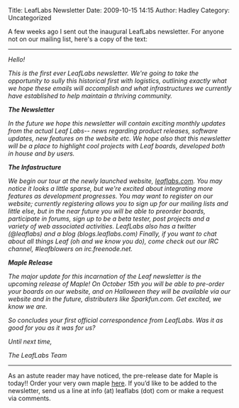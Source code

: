 Title: LeafLabs Newsletter
Date: 2009-10-15 14:15
Author: Hadley
Category: Uncategorized

A few weeks ago I sent out the inaugural LeafLabs newsletter. For anyone
not on our mailing list, here's a copy of the text:

<hr>

*Hello!*

*This is the first ever LeafLabs newsletter. We're going to take the
opportunity to sully this historical first with logistics, outlining
exactly what we hope these emails will accomplish and what
infrastructures we currently have established to help maintain a
thriving community.*

***The Newsletter***

*In the future we hope this newsletter will contain exciting monthly
updates from the actual Leaf Labs-- news regarding product releases,
software updates, new features on the website etc. We hope also that
this newsletter will be a place to highlight cool projects with Leaf
boards, developed both in house and by users.*

***The Infastructure***

*We begin our tour at the newly launched website, [leaflabs.com][]. You
may notice it looks a little sparse, but we're excited about integrating
more features as development progresses. You may want to register on our
website; currently registering allows you to sign up for our mailing
lists and little else, but in the near future you will be able to
preorder boards, participate in forums, sign up to be a beta tester,
post projects and a variety of web associated activities. LeafLabs also
has a twitter (@leaflabs) and a blog (blogs.leaflabs.com) Finally, if
you want to chat about all things Leaf (oh and we know you do), come
check out our IRC channel, \#leafblowers on irc.freenode.net.*

***Maple Release***

*The major update for this incarnation of the Leaf newsletter is the
upcoming release of Maple! On October 15th you will be able to pre-order
your boards on our website, and on Halloween they will be available via
our website and in the future, distributers like Sparkfun.com. Get
excited, we know we are.*

*So concludes your first official correspondence from LeafLabs. Was it
as good for you as it was for us?*

*Until next time,*

*The LeafLabs Team*

<hr>

As an astute reader may have noticed, the pre-release date for Maple is
today!! Order your very own maple [here][]. If you’d like to be added to
the newsletter, send us a line at info (at) leaflabs (dot) com or make a
request via comments.

  [leaflabs.com]: http://leaflabs.com
  [here]: http://leaflabs.com/store
